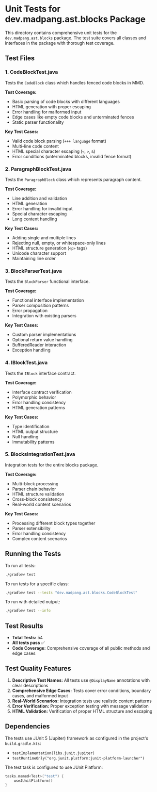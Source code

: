 # Unit Tests for dev.madpang.ast.blocks Package

This directory contains comprehensive unit tests for the `dev.madpang.ast.blocks` package.
The test suite covers all classes and interfaces in the package with thorough test coverage.

## Test Files

### 1. CodeBlockTest.java
Tests the `CodeBlock` class which handles fenced code blocks in MMD.

**Test Coverage:**
- Basic parsing of code blocks with different languages
- HTML generation with proper escaping
- Error handling for malformed input
- Edge cases like empty code blocks and unterminated fences
- Static parser functionality

**Key Test Cases:**
- Valid code block parsing (`+++ language` format)
- Multi-line code content
- HTML special character escaping (`<`, `>`, `&`)
- Error conditions (unterminated blocks, invalid fence format)

### 2. ParagraphBlockTest.java
Tests the `ParagraphBlock` class which represents paragraph content.

**Test Coverage:**
- Line addition and validation
- HTML generation
- Error handling for invalid input
- Special character escaping
- Long content handling

**Key Test Cases:**
- Adding single and multiple lines
- Rejecting null, empty, or whitespace-only lines
- HTML structure generation (`<p>` tags)
- Unicode character support
- Maintaining line order

### 3. BlockParserTest.java
Tests the `BlockParser` functional interface.

**Test Coverage:**
- Functional interface implementation
- Parser composition patterns
- Error propagation
- Integration with existing parsers

**Key Test Cases:**
- Custom parser implementations
- Optional return value handling
- BufferedReader interaction
- Exception handling

### 4. IBlockTest.java
Tests the `IBlock` interface contract.

**Test Coverage:**
- Interface contract verification
- Polymorphic behavior
- Error handling consistency
- HTML generation patterns

**Key Test Cases:**
- Type identification
- HTML output structure
- Null handling
- Immutability patterns

### 5. BlocksIntegrationTest.java
Integration tests for the entire blocks package.

**Test Coverage:**
- Multi-block processing
- Parser chain behavior
- HTML structure validation
- Cross-block consistency
- Real-world content scenarios

**Key Test Cases:**
- Processing different block types together
- Parser extensibility
- Error handling consistency
- Complex content scenarios

## Running the Tests

To run all tests:
```bash
./gradlew test
```

To run tests for a specific class:
```bash
./gradlew test --tests "dev.madpang.ast.blocks.CodeBlockTest"
```

To run with detailed output:
```bash
./gradlew test --info
```

## Test Results

- **Total Tests:** 54
- **All tests pass** ✅
- **Code Coverage:** Comprehensive coverage of all public methods and edge cases

## Test Quality Features

1. **Descriptive Test Names:** All tests use `@DisplayName` annotations with clear descriptions
2. **Comprehensive Edge Cases:** Tests cover error conditions, boundary cases, and malformed input
3. **Real-World Scenarios:** Integration tests use realistic content patterns
4. **Error Verification:** Proper exception testing with message validation
5. **HTML Validation:** Verification of proper HTML structure and escaping

## Dependencies

The tests use JUnit 5 (Jupiter) framework as configured in the project's `build.gradle.kts`:
- `testImplementation(libs.junit.jupiter)`
- `testRuntimeOnly("org.junit.platform:junit-platform-launcher")`

The test task is configured to use JUnit Platform:
```kotlin
tasks.named<Test>("test") {
    useJUnitPlatform()
}
```
